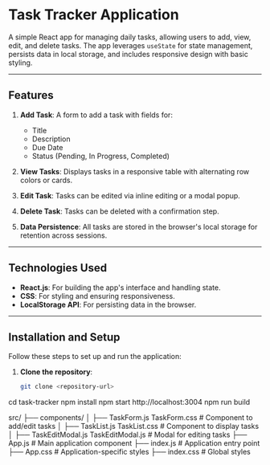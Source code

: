 # Task Tracker Application

A simple React app for managing daily tasks, allowing users to add, view, edit, and delete tasks. The app leverages `useState` for state management, persists data in local storage, and includes responsive design with basic styling.

---

## Features
1. **Add Task**: A form to add a task with fields for:
   - Title
   - Description
   - Due Date
   - Status (Pending, In Progress, Completed)
   
2. **View Tasks**: Displays tasks in a responsive table with alternating row colors or cards.

3. **Edit Task**: Tasks can be edited via inline editing or a modal popup.

4. **Delete Task**: Tasks can be deleted with a confirmation step.

5. **Data Persistence**: All tasks are stored in the browser's local storage for retention across sessions.

---

## Technologies Used
- **React.js**: For building the app's interface and handling state.
- **CSS**: For styling and ensuring responsiveness.
- **LocalStorage API**: For persisting data in the browser.

---

## Installation and Setup
Follow these steps to set up and run the application:

1. **Clone the repository**:
   ```bash
   git clone <repository-url>
cd task-tracker
npm install
npm start
http://localhost:3004
npm run build


src/
├── components/
│   ├── TaskForm.js 
TaskForm.css # Component to add/edit tasks
│   ├── TaskList.js 
TaskList.css # Component to display tasks
│   ├── TaskEditModal.js 
    TaskEditModal.js        # Modal for editing tasks
├── App.js                # Main application component
├── index.js              # Application entry point
├── App.css               # Application-specific styles
├── index.css             # Global styles

